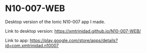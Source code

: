 # N10-007-WEB


Desktop version of the Ionic N10-007 app I made.

Link to desktop version: <https://xmtrinidad.github.io/N10-007-WEB/>

Link to app: <https://play.google.com/store/apps/details?id=com.xmtrinidad.n10007>
